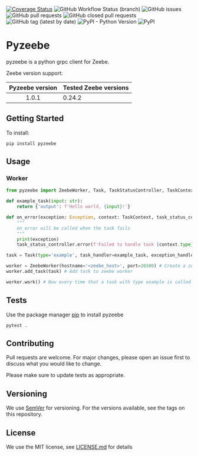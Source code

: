[![Coverage Status](https://coveralls.io/repos/github/JonatanMartens/pyzeebe/badge.svg?branch=master)](https://coveralls.io/github/JonatanMartens/pyzeebe?branch=master)
![GitHub Workflow Status (branch)](https://img.shields.io/github/workflow/status/JonatanMartens/pyzeebe/Test%20pyzeebe/master)
![GitHub issues](https://img.shields.io/github/issues-raw/JonatanMartens/pyzeebe)
![GitHub pull requests](https://img.shields.io/github/issues-pr-raw/JonatanMartens/pyzeebe)
![GitHub closed pull requests](https://img.shields.io/github/issues-pr-closed-raw/JonatanMartens/pyzeebe)
![GitHub tag (latest by date)](https://img.shields.io/github/v/tag/JonatanMartens/pyzeebe)
![PyPI - Python Version](https://img.shields.io/pypi/pyversions/pyzeebe)
![PyPI](https://img.shields.io/pypi/v/pyzeebe)



# Pyzeebe
pyzeebe is a python grpc client for Zeebe.

Zeebe version support:

| Pyzeebe version | Tested Zeebe versions |
|:---------------:|----------------|
| 1.0.1           | 0.24.2         |

## Getting Started
To install:

`pip install pyzeebe`

## Usage

### Worker

```python
from pyzeebe import ZeebeWorker, Task, TaskStatusController, TaskContext

def example_task(input: str):
    return {'output': f'Hello world, {input}!'}

def on_error(exception: Exception, context: TaskContext, task_status_controller: TaskStatusController):
    """
    on_error will be called when the task fails
    """ 
    print(exception)
    task_status_controller.error(f'Failed to handle task {context.type}. Error: {str(exception)}')

task = Task(type='example', task_handler=example_task, exception_handler=on_error) # Create task object from example_task

worker = ZeebeWorker(hostname='<zeebe_host>', port=26500) # Create a zeebe worker
worker.add_task(task) # Add task to zeebe worker

worker.work() # Now every time that a task with type example is called example_task will be called
```

## Tests
Use the package manager [pip](https://pip.pypa.io/en/stable/) to install pyzeebe
 
`pytest .`

## Contributing
Pull requests are welcome. For major changes, please open an issue first to discuss what you would like to change.

Please make sure to update tests as appropriate.


## Versioning
We use [SemVer](semver.org) for versioning. For the versions available, see the tags on this repository.

## License
We use the MIT license, see [LICENSE.md](LICENSE.md) for details
